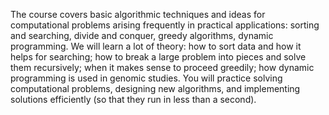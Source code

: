The course covers basic algorithmic techniques and ideas for computational problems arising frequently in practical applications: 
sorting and searching, divide and conquer, greedy algorithms, dynamic programming. We will learn a lot of theory: 
how to sort data and how it helps for searching; how to break a large problem into pieces and solve them recursively;
when it makes sense to proceed greedily; how dynamic programming is used in genomic studies. You will practice solving computational problems, 
designing new algorithms, and implementing solutions efficiently (so that they run in less than a second).
